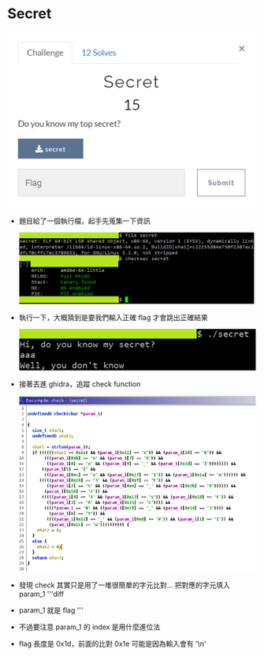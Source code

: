 # Secret
![](https://github.com/Sharkkcode/NISRA_CTF_2021_writeups/blob/main/final_CTF/reverse/Secret/imgs/q.png)
- 題目給了一個執行檔，起手先蒐集一下資訊

    ![](https://github.com/Sharkkcode/NISRA_CTF_2021_writeups/blob/main/final_CTF/reverse/Secret/imgs/checkfile.png)

- 執行一下，大概猜到是要我們輸入正確 flag 才會跳出正確結果

    ![](https://github.com/Sharkkcode/NISRA_CTF_2021_writeups/blob/main/final_CTF/reverse/Secret/imgs/run_test.png)

- 接著丟進 ghidra，追蹤 check function

    ![](https://github.com/Sharkkcode/NISRA_CTF_2021_writeups/blob/main/final_CTF/reverse/Secret/imgs/decompile.png)

- 發現 check 其實只是用了一堆很簡單的字元比對... 把對應的字元填入 param_1
'''diff
- param_1 就是 flag
'''
- 不過要注意 param_1 的 index 是用什麼進位法
- flag 長度是 0x1d，前面的比對 0x1e 可能是因為輸入會有 '\n'

